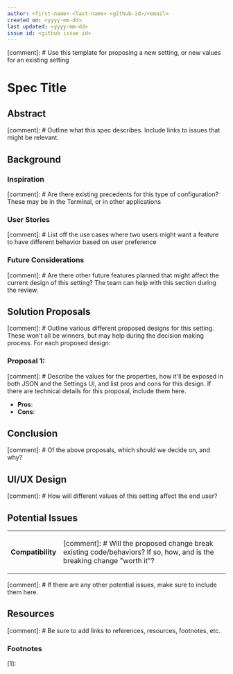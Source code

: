 ```yaml
---
author: <first-name> <last-name> <github-id>/<email>
created on: <yyyy-mm-dd>
last updated: <yyyy-mm-dd>
issue id: <github issue id>
---
```


[comment]: # Use this template for proposing a new setting, or new values for an existing setting

# Spec Title

## Abstract

[comment]: # Outline what this spec describes. Include links to issues that might be relevant.

## Background

### Inspiration

[comment]: # Are there existing precedents for this type of configuration? These may be in the Terminal, or in other applications

### User Stories

[comment]: # List off the use cases where two users might want a feature to have different behavior based on user preference

### Future Considerations

[comment]: # Are there other future features planned that might affect the current design of this setting? The team can help with this section during the review.

## Solution Proposals

[comment]: # Outline various different proposed designs for this setting. These won't all be winners, but may help during the decision making process. For each proposed design:

### Proposal 1: <name of proposal>

[comment]: # Describe the values for the properties, how it'll be exposed in both JSON and the Settings UI, and list pros and cons for this design. If there are technical details for this proposal, include them here.

* **Pros**:
* **Cons**:

## Conclusion

[comment]: # Of the above proposals, which should we decide on, and why?


## UI/UX Design

[comment]: # How will different values of this setting affect the end user?

## Potential Issues

<table>

<tr>
<td><strong>Compatibility</strong></td>
<td>

[comment]: # Will the proposed change break existing code/behaviors? If so, how, and is the breaking change "worth it"?

</td>
</tr>
</table>

[comment]: # If there are any other potential issues, make sure to include them here.


## Resources

[comment]: # Be sure to add links to references, resources, footnotes, etc.


### Footnotes

<a name="footnote-1"><a>[1]:

